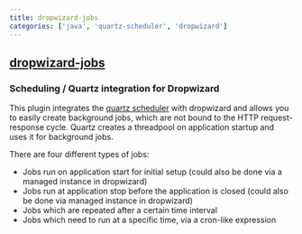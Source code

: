 ```yaml
---
title: dropwizard-jobs
categories: ['java', 'quartz-scheduler', 'dropwizard']
---
```

## [dropwizard-jobs](https://github.com/dropwizard-jobs/dropwizard-jobs)

### Scheduling / Quartz integration for Dropwizard


This plugin integrates the [quartz scheduler](http://quartz-scheduler.org/) with dropwizard and allows you to easily create background jobs, which are not bound to the HTTP request-response cycle.
Quartz creates a threadpool on application startup and uses it for background jobs.

There are four different types of jobs:

* Jobs run on application start for initial setup (could also be done via a managed instance in dropwizard)
* Jobs run at application stop before the application is closed (could also be done via managed instance in dropwizard)
* Jobs which are repeated after a certain time interval
* Jobs which need to run at a specific time, via a cron-like expression
